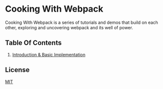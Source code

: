 # Cooking With Webpack

Cooking With Webpack is a series of tutorials and demos that build on each other, exploring and uncovering webpack and its well of power.

## Table Of Contents

1. [Introduction & Basic Implementation](1-intro-basic-implementation)

## License

[MIT](https://opensource.org/licenses/MIT)
